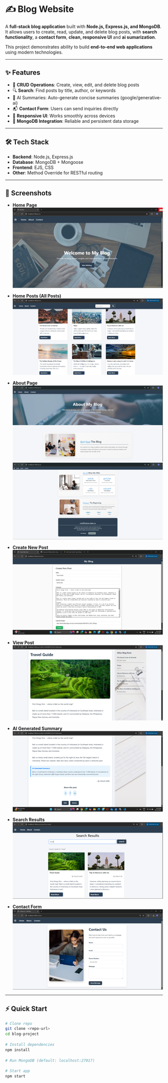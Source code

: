 # ✍️ Blog Website

A **full-stack blog application** built with **Node.js, Express.js, and MongoDB**.  
It allows users to create, read, update, and delete blog posts, with **search functionality**, a **contact form**, **clean, responsive UI** and **ai sumarization**.

This project demonstrates ability to build **end-to-end web applications** using modern technologies.

---

## ✨ Features

- 📝 **CRUD Operations**: Create, view, edit, and delete blog posts
- 🔍 **Search**: Find posts by title, author, or keywords
- 🤖 AI Summaries: Auto-generate concise summaries (google/generative-ai)
- 📬 **Contact Form**: Users can send inquiries directly
- 📱 **Responsive UI**: Works smoothly across devices
- 💾 **MongoDB Integration**: Reliable and persistent data storage

---

## 🛠 Tech Stack

- **Backend**: Node.js, Express.js
- **Database**: MongoDB + Mongoose
- **Frontend**: EJS, CSS
- **Other**: Method Override for RESTful routing

---

## 📸 Screenshots

- **Home Page**  
  ![Home Page](/public/images/home-page.png)

- **Home Posts (All Posts)**  
  ![Home Post Page](/public/images/home-posts.png)

- **About Page**  
  ![New Post](/public/images/about1.png)
  ![New Post](/public/images/about2.png)

- **Create New Post**  
  ![New Post](/public/images/new-post.png)

- **View Post**  
  ![View Post](/public/images/post-view1.png)
- **AI Generated Summary** 
  ![View Post - AI Summarize](/public/images/post-view2.png)

- **Search Results**  
  ![Search](/public/images/search.png)

- **Contact Form**  
  ![Contact](/public/images/contact.png)

---

## ⚡ Quick Start

```bash
# Clone repo
git clone <repo-url>
cd blog-project

# Install dependencies
npm install

# Run MongoDB (default: localhost:27017)

# Start app
npm start
```
